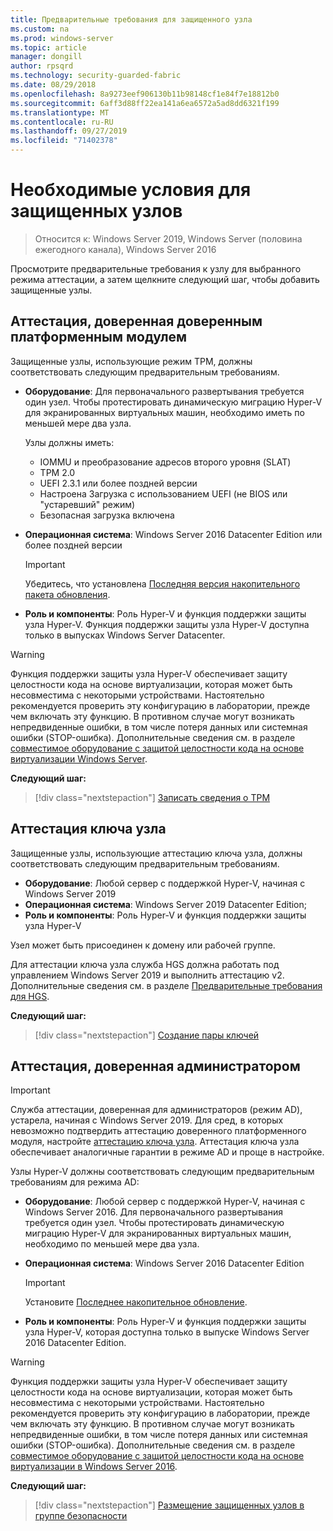```yaml
---
title: Предварительные требования для защищенного узла
ms.custom: na
ms.prod: windows-server
ms.topic: article
manager: dongill
author: rpsqrd
ms.technology: security-guarded-fabric
ms.date: 08/29/2018
ms.openlocfilehash: 8a9273eef906130b11b98148cf1e84f7e18812b0
ms.sourcegitcommit: 6aff3d88ff22ea141a6ea6572a5ad8dd6321f199
ms.translationtype: MT
ms.contentlocale: ru-RU
ms.lasthandoff: 09/27/2019
ms.locfileid: "71402378"
---
```

# <a name="prerequisites-for-guarded-hosts"></a>Необходимые условия для защищенных узлов

>Относится к: Windows Server 2019, Windows Server (половина ежегодного канала), Windows Server 2016

Просмотрите предварительные требования к узлу для выбранного режима аттестации, а затем щелкните следующий шаг, чтобы добавить защищенные узлы.

## <a name="tpm-trusted-attestation"></a>Аттестация, доверенная доверенным платформенным модулем

Защищенные узлы, использующие режим TPM, должны соответствовать следующим предварительным требованиям.

-   **Оборудование**: Для первоначального развертывания требуется один узел. Чтобы протестировать динамическую миграцию Hyper-V для экранированных виртуальных машин, необходимо иметь по меньшей мере два узла.

    Узлы должны иметь:
    
    - IOMMU и преобразование адресов второго уровня (SLAT)
    - TPM 2.0
    - UEFI 2.3.1 или более поздней версии
    - Настроена Загрузка с использованием UEFI (не BIOS или "устаревший" режим)
    - Безопасная загрузка включена
        
-   **Операционная система**: Windows Server 2016 Datacenter Edition или более поздней версии

    > [!IMPORTANT]
    > Убедитесь, что установлена [Последняя версия накопительного пакета обновления](https://support.microsoft.com/help/4000825/windows-10-and-windows-server-2016-update-history).  

-   **Роль и компоненты**: Роль Hyper-V и функция поддержки защиты узла Hyper-V. Функция поддержки защиты узла Hyper-V доступна только в выпусках Windows Server Datacenter. 

> [!WARNING]
> Функция поддержки защиты узла Hyper-V обеспечивает защиту целостности кода на основе виртуализации, которая может быть несовместима с некоторыми устройствами. Настоятельно рекомендуется проверить эту конфигурацию в лаборатории, прежде чем включать эту функцию. В противном случае могут возникать непредвиденные ошибки, в том числе потеря данных или системная ошибки (STOP-ошибка). Дополнительные сведения см. в разделе [совместимое оборудование с защитой целостности кода на основе виртуализации Windows Server](guarded-fabric-compatible-hardware-with-virtualization-based-protection-of-code-integrity.md).

**Следующий шаг:** 
> [!div class="nextstepaction"]
> [Записать сведения о TPM](guarded-fabric-tpm-trusted-attestation-capturing-hardware.md)

## <a name="host-key-attestation"></a>Аттестация ключа узла

Защищенные узлы, использующие аттестацию ключа узла, должны соответствовать следующим предварительным требованиям.

- **Оборудование**: Любой сервер с поддержкой Hyper-V, начиная с Windows Server 2019
- **Операционная система**: Windows Server 2019 Datacenter Edition;
- **Роль и компоненты**: Роль Hyper-V и функция поддержки защиты узла Hyper-V 

Узел может быть присоединен к домену или рабочей группе. 

Для аттестации ключа узла служба HGS должна работать под управлением Windows Server 2019 и выполнить аттестацию v2. Дополнительные сведения см. в разделе [Предварительные требования для HGS](guarded-fabric-prepare-for-hgs.md#prerequisites). 

**Следующий шаг:** 
> [!div class="nextstepaction"]
> [Создание пары ключей](guarded-fabric-create-host-key.md)

## <a name="admin-trusted-attestation"></a>Аттестация, доверенная администратором

>[!IMPORTANT]
>Служба аттестации, доверенная для администраторов (режим AD), устарела, начиная с Windows Server 2019. Для сред, в которых невозможно подтвердить аттестацию доверенного платформенного модуля, настройте [аттестацию ключа узла](#host-key-attestation). Аттестация ключа узла обеспечивает аналогичные гарантии в режиме AD и проще в настройке. 

Узлы Hyper-V должны соответствовать следующим предварительным требованиям для режима AD:

-   **Оборудование**: Любой сервер с поддержкой Hyper-V, начиная с Windows Server 2016. Для первоначального развертывания требуется один узел. Чтобы протестировать динамическую миграцию Hyper-V для экранированных виртуальных машин, необходимо по меньшей мере два узла.

-   **Операционная система**: Windows Server 2016 Datacenter Edition

    > [!IMPORTANT]
    > Установите [Последнее накопительное обновление](https://support.microsoft.com/help/4000825/windows-10-and-windows-server-2016-update-history).

-   **Роль и компоненты**: Роль Hyper-V и функция поддержки защиты узла Hyper-V, которая доступна только в выпуске Windows Server 2016 Datacenter Edition. 

> [!WARNING]
> Функция поддержки защиты узла Hyper-V обеспечивает защиту целостности кода на основе виртуализации, которая может быть несовместима с некоторыми устройствами. Настоятельно рекомендуется проверить эту конфигурацию в лаборатории, прежде чем включать эту функцию. В противном случае могут возникать непредвиденные ошибки, в том числе потеря данных или системная ошибки (STOP-ошибка). Дополнительные сведения см. в разделе [совместимое оборудование с защитой целостности кода на основе виртуализации в Windows Server 2016](guarded-fabric-compatible-hardware-with-virtualization-based-protection-of-code-integrity.md).

**Следующий шаг:** 
> [!div class="nextstepaction"]
> [Размещение защищенных узлов в группе безопасности](guarded-fabric-admin-trusted-attestation-creating-a-security-group.md)
